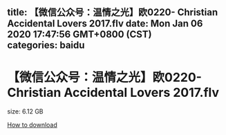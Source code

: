 
title: 【微信公众号：温情之光】欧0220- Christian Accidental Lovers 2017.flv
date: Mon Jan 06 2020 17:47:56 GMT+0800 (CST)    
categories: baidu
---

# 【微信公众号：温情之光】欧0220- Christian Accidental Lovers 2017.flv
size: 6.12 GB
 
 

[How to download](https://bpcam.bemobtrk.com/go/2ceec3aa-1ca2-46d6-b9ff-aaa5c184517c?jno=905)